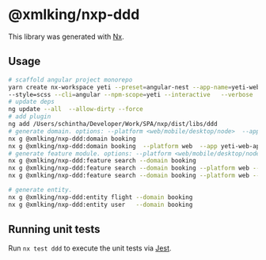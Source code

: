 # @xmlking/nxp-ddd

This library was generated with [Nx](https://nx.dev).

## Usage

```bash
# scaffold angular project monorepo
yarn create nx-workspace yeti --preset=angular-nest --app-name=yeti-web-app \
--style=scss --cli=angular --npm-scope=yeti --interactive   --verbose
# update deps
ng update --all  --allow-dirty --force
# add plugin
ng add /Users/schintha/Developer/Work/SPA/nxp/dist/libs/ddd
# generate domain. options: --platform <web/mobile/desktop/node>  --app <appName> --lazy <default=true>
nx g @xmlking/nxp-ddd:domain booking
nx g @xmlking/nxp-ddd:domain booking  --platform web  --app yeti-web-app
# generate feature module. options: --platform <web/mobile/desktop/node> --lazy <default=true>
nx g @xmlking/nxp-ddd:feature search --domain booking
nx g @xmlking/nxp-ddd:feature search --domain booking --platform web --lazy=false
nx g @xmlking/nxp-ddd:feature search --domain booking --platform web --lazy

# generate entity.
nx g @xmlking/nxp-ddd:entity flight --domain booking
nx g @xmlking/nxp-ddd:entity user   --domain booking
```

## Running unit tests

Run `nx test ddd` to execute the unit tests via [Jest](https://jestjs.io).
